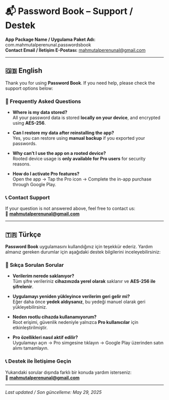 # 📬 Password Book – Support / Destek

**App Package Name / Uygulama Paket Adı:** com.mahmutalperenunal.passwordsbook  
**Contact Email / İletişim E-Postası:** mahmutalperenunal@gmail.com

---

## 🇬🇧 English

Thank you for using **Password Book**. If you need help, please check the support options below:

### 🔧 Frequently Asked Questions

- **Where is my data stored?**  
  All your password data is stored **locally on your device**, and encrypted using **AES-256**.
  
- **Can I restore my data after reinstalling the app?**  
  Yes, you can restore using **manual backup** if you exported your passwords.

- **Why can’t I use the app on a rooted device?**  
  Rooted device usage is **only available for Pro users** for security reasons.

- **How do I activate Pro features?**  
  Open the app → Tap the Pro icon → Complete the in-app purchase through Google Play.

### 📞 Contact Support

If your question is not answered above, feel free to contact us:  
📧 **mahmutalperenunal@gmail.com**

---

## 🇹🇷 Türkçe

**Password Book** uygulamasını kullandığınız için teşekkür ederiz. Yardım almanız gereken durumlar için aşağıdaki destek bilgilerini inceleyebilirsiniz:

### 🔧 Sıkça Sorulan Sorular

- **Verilerim nerede saklanıyor?**  
  Tüm şifre verileriniz **cihazınızda yerel olarak** saklanır ve **AES-256 ile şifrelenir**.

- **Uygulamayı yeniden yükleyince verilerim geri gelir mi?**  
  Eğer daha önce **yedek aldıysanız**, bu yedeği manuel olarak geri yükleyebilirsiniz.

- **Neden rootlu cihazda kullanamıyorum?**  
  Root erişimi, güvenlik nedeniyle yalnızca **Pro kullanıcılar** için etkinleştirilmiştir.

- **Pro özellikleri nasıl aktif edilir?**  
  Uygulamayı açın → Pro simgesine tıklayın → Google Play üzerinden satın alımı tamamlayın.

### 📞 Destek ile İletişime Geçin

Yukarıdaki sorular dışında farklı bir konuda yardım isterseniz:  
📧 **mahmutalperenunal@gmail.com**

---

_Last updated / Son güncelleme: May 29, 2025_
